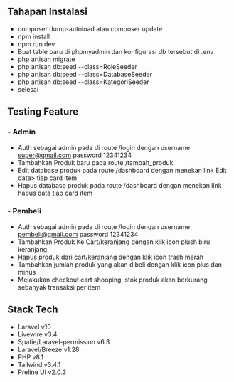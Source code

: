 ## Tahapan Instalasi
- composer dump-autoload atau composer update
- npm install
- npm run dev
- Buat table baru di phpmyadmin dan konfigurasi db tersebut di .env
- php artisan migrate
- php artisan db:seed --class=RoleSeeder
- php artisan db:seed --class=DatabaseSeeder
- php artisan db:seed --class=KategoriSeeder
- selesai

## Testing Feature
### - Admin
- Auth sebagai admin pada di route /login dengan username super@gmail.com password 12341234
- Tambahkan Produk baru pada route /tambah_produk
- Edit database produk pada route /dashboard dengan menekan link Edit data> tiap card item
- Hapus database produk pada route /dashboard dengan menekan link hapus data tiap card item

### - Pembeli
- Auth sebagai admin pada di route /login dengan username pembeli@gmail.com password 12341234
- Tambahkan Produk Ke Cart/keranjang dengan klik icon plush biru keranjang
- Hapus produk dari cart/keranjang dengan klik icon trash merah
- Tambahkan jumlah produk yang akan dibeli dengan klik icon plus dan minus
- Melakukan checkout cart shooping, stok produk akan berkurang sebanyak transaksi per item


## Stack Tech
- Laravel v10
- Livewire v3.4
- Spatie/Laravel-permission v6.3
- Laravel/Breeze v1.28
- PHP v8.1
- Tailwind v3.4.1
- Preline UI v2.0.3
